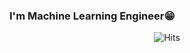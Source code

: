  ### I'm Machine Learning Engineer😁
 <div align=center>

![Hits](https://hits.seeyoufarm.com/api/count/incr/badge.svg?url=https%3A%2F%2Fgithub.com%2Fheohyunjun&count_bg=%2379C83D&title_bg=%23555555&icon=&icon_color=%23E7E7E7&title=hits&edge_flat=false)
</div>
